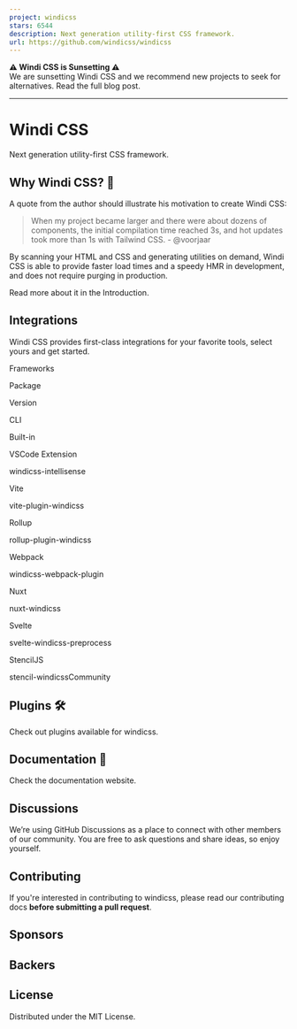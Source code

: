 ```yaml
---
project: windicss
stars: 6544
description: Next generation utility-first CSS framework.
url: https://github.com/windicss/windicss
---
```


**⚠️ Windi CSS is Sunsetting ⚠️**  
We are sunsetting Windi CSS and we recommend new projects to seek for alternatives. Read the full blog post.

* * *

  
Windi CSS
============

  
  

Next generation utility-first CSS framework.

Why Windi CSS? 🤔
-----------------

A quote from the author should illustrate his motivation to create Windi CSS:

> When my project became larger and there were about dozens of components, the initial compilation time reached 3s, and hot updates took more than 1s with Tailwind CSS. - @voorjaar

By scanning your HTML and CSS and generating utilities on demand, Windi CSS is able to provide faster load times and a speedy HMR in development, and does not require purging in production.

Read more about it in the Introduction.

Integrations
------------

Windi CSS provides first-class integrations for your favorite tools, select yours and get started.

Frameworks

Package

Version

CLI

Built-in

VSCode Extension

windicss-intellisense

Vite

vite-plugin-windicss

Rollup

rollup-plugin-windicss

Webpack

windicss-webpack-plugin

Nuxt

nuxt-windicss

Svelte

svelte-windicss-preprocess

StencilJS

stencil-windicssCommunity

Plugins 🛠
----------

Check out plugins available for windicss.

Documentation 📖
----------------

Check the documentation website.

Discussions
-----------

We’re using GitHub Discussions as a place to connect with other members of our community. You are free to ask questions and share ideas, so enjoy yourself.

Contributing
------------

If you're interested in contributing to windicss, please read our contributing docs **before submitting a pull request**.

Sponsors
--------

Backers
-------

License
-------

Distributed under the MIT License.

